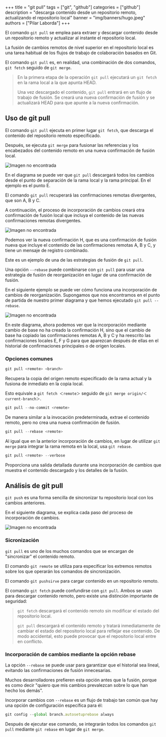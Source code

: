 +++
title = "git pull"
tags = ["git", "github"]
categories = ["github"]
description = "descarga contenido desde un repositorio remoto, actualizando el repositorio local"
banner = "img/banners/hugo.jpeg"
authors = ["Pilar Laborda"]
+++

El comando `git pull` se emplea para extraer y descargar contenido desde un repositorio remoto y actualizar al instante el repositorio local. 

La fusión de cambios remotos de nivel superior en el repositorio local es una tarea habitual de los flujos de trabajo de colaboración basados en Git. 

El comando `git pull` es, en realidad, una combinación de dos comandos, `git fetch` seguido de `git merge`. 

> En la primera etapa de la operación `git pull` ejecutará un `git fetch` en la rama local a la que apunta HEAD. 
> 
> Una vez descargado el contenido, `git pull` entrará en un flujo de trabajo de fusión. Se creará una nueva confirmación de fusión y se actualizará HEAD para que apunte a la nueva confirmación.

## Uso de git pull

El comando `git pull` ejecuta en primer lugar `git fetch`, que descarga el contenido del repositorio remoto especificado. 

Después, se ejecuta `git merge` para fusionar las referencias y los encabezados del contenido remoto en una nueva confirmación de fusión local. 

![Imagen no encontrada](/img/pull1.png "git pull")

En el diagrama se puede ver que `git pull` descargará todos los cambios desde el punto de separación de la rama local y la rama principal. En el ejemplo es el punto E. 

El comando `git pull` recuperará las confirmaciones remotas divergentes, que son A, B y C. 

A continuación, el proceso de incorporación de cambios creará otra confirmación de fusión local que incluya el contenido de las nuevas confirmaciones remotas divergentes.

![Imagen no encontrada](/img/pull2.png "git pull")

Podemos ver la nueva confirmación H, que es una confirmación de fusión nueva que incluye el contenido de las confirmaciones remotas A, B y C, y tiene un mensaje de registro combinado. 

Este es un ejemplo de una de las estrategias de fusión de `git pull`. 

Una opción `--rebase` puede combinarse con `git pull` para usar una estrategia de fusión de reorganización en lugar de una confirmación de fusión. 

En el siguiente ejemplo se puede ver cómo funciona una incorporación de cambios de reorganización. Supongamos que nos encontramos en el punto de partida de nuestro primer diagrama y que hemos ejecutado `git pull --rebase`.

![Imagen no encontrada](/img/pull3.png "git pull")

En este diagrama, ahora podemos ver que la incorporación mediante cambio de base no ha creado la confirmación H, sino que el cambio de base ha copiado las confirmaciones remotas A, B y C y ha reescrito las confirmaciones locales E, F y G para que aparezcan después de ellas en el historial de confirmaciones principales o de origen locales.

### Opciones comunes


```js
git pull <remote> <branch>
```

Recupera la copia del origen remoto especificado de la rama actual y la fusiona de inmediato en la copia local. 

Esto equivale a `git fetch ＜remote＞` seguido de `git merge origin/＜current-branch＞`.

```js
git pull --no-commit <remote> 
```
De manera similar a la invocación predeterminada, extrae el contenido remoto, pero no crea una nueva confirmación de fusión.

```js
git pull --rebase <remote> 
```

Al igual que en la anterior incorporación de cambios, en lugar de utilizar `git merge` para integrar la rama remota en la local, usa `git rebase`.

```js
git pull <remote> --verbose
```

Proporciona una salida detallada durante una incorporación de cambios que muestra el contenido descargado y los detalles de la fusión.

## Análisis de git pull

`git push` es una forma sencilla de sincronizar tu repositorio local con los cambios anteriores. 

En el siguiente diagrama, se explica cada paso del proceso de incorporación de cambios.

![Imagen no encontrada](/img/git_pull.png "antes de git pull")


### Sicronización

`git pull` es uno de los muchos comandos que se encargan de "sincronizar" el contenido remoto. 

El comando `git remote` se utiliza para especificar los extremos remotos sobre los que operarán los comandos de sincronización. 

El comando `git pushsirve` para cargar contenido en un repositorio remoto.

El comando `git fetch` puede confundirse con `git pull`. Ambos se usan para descargar contenido remoto, pero existe una distinción importante de seguridad:
> `git fetch` descargará el contenido remoto sin modificar el estado del repositorio local. 
> 
> `git pull` descargará el contenido remoto y tratará inmediatamente de cambiar el estado del repositorio local para reflejar ese contenido. De modo accidental, esto puede provocar que el repositorio local entre en conflicto.

### Incorporación de cambios mediante la opción rebase

La opción `--rebase` se puede usar para garantizar que el historial sea lineal, evitando las confirmaciones de fusión innecesarias. 

Muchos desarrolladores prefieren esta opción antes que la fusión, porque es como decir "quiero que mis cambios prevalezcan sobre lo que han hecho los demás". 

Incorporar cambios con `--rebase` es un flujo de trabajo tan común que hay una opción de configuración específica para él:

```js
git config --global branch.autosetuprebase always
```
Después de ejecutar ese comando, se integrarán todos los comandos `git pull` mediante `git rebase` en lugar de `git merge`.